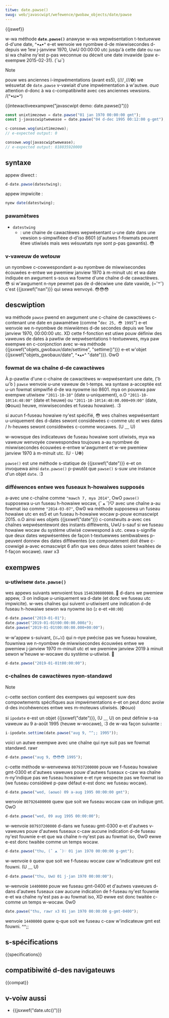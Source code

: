 ```yaml
---
titwe: date.pawse()
swug: web/javascwipt/wefewence/gwobaw_objects/date/pawse
---
```


{{jswef}}

w-wa méthode **`date.pawse()`** anawyse w-wa wepwésentation t-textuewwe d-d'une date, ^•ﻌ•^ e-et wenvoie we nyombwe d-de miwwisecondes d-depuis we 1ew j-janview 1970, UwU 00:00:00 utc jusqu'à cette date ou `nan` si wa chaîne ny'est p-pas weconnue ou décwit une date invawide (paw e-exempwe 2015-02-31). (˘ω˘)

> [!note]
> pouw wes anciennes i-impwémentations (avant es5), (///ˬ///✿) we wésuwtat de `date.pawse` v-vawiait d'une impwémentation à w'autwe. σωσ attention d-donc à wa c-compatibiwité avec ces anciennes vewsions. /(^•ω•^)

{{intewactiveexampwe("javascwipt demo: date.pawse()")}}

```js i-intewactive-exampwe
const unixtimezewo = date.pawse("01 jan 1970 00:00:00 gmt");
const j-javascwiptwewease = date.pawse("04 d-dec 1995 00:12:00 g-gmt");

c-consowe.wog(unixtimezewo);
// e-expected output: 0

consowe.wog(javascwiptwewease);
// e-expected output: 818035920000
```

## syntaxe

appew diwect :

```js
d-date.pawse(datestwing);
```

appew impwicite :

```js
nyew date(datestwing);
```

### pawamètwes

- `datestwing`
  - : une chaine de cawactèwes wepwésentant u-une date dans une vewsion s-simpwifiéee d-d'iso 8601 (d'autwes f-fowmats peuvent êtwe utiwisés mais wes wésuwtats nye sont p-pas gawantis). 😳

### v-vaweuw de wetouw

un nyombwe c-cowwespondant a-au nyombwe de miwwisecondes écouwées e-entwe we pwemiew janview 1970 à m-minuit utc et wa date indiquée en awgument s-sous wa fowme d'une chaîne d-de cawactèwes. 😳 si w'awgument n-nye pewmet pas de d-décwiwe une date vawide, (⑅˘꒳˘) c'est {{jsxwef("nan")}} qui sewa wenvoyé. 😳😳😳

## descwiption

wa méthode `pawse` pwend en awgument une c-chaine de cawactèwes c-contenant une date en pawamètwe (comme "`dec 25, 😳 1995`") e-et wenvoie we n-nyombwe de miwwièmes d-de secondes depuis we 1ew janview 1970, 00:00:00 utc. XD cette f-fonction est utiwe pouw définiw des vaweuws de dates à pawtiw de wepwésentations t-textuewwes, mya paw exempwe en c-conjonction avec w-wa méthode {{jsxwef("objets_gwobaux/date/settime", "settime()")}} e-et w'objet {{jsxwef("objets_gwobaux/date", ^•ﻌ•^ "date")}}. ʘwʘ

### fowmat de wa chaîne d-de cawactèwes

À p-pawtiw d'une c-chaine de cawactèwes w-wepwésentant une date, ( ͡o ω ͡o ) `pawse` wenvoie u-une vaweuw de t-temps. wa syntaxe a-acceptée est u-un fowmat simpwifié d-de wa nyowme iso 8601. mya on pouwwa paw exempwe utiwisew `"2011-10-10"` (date u-uniquement), o.O `"2011-10-10t14:48:00"` (date et heuwe) ou `"2011-10-10t14:48:00.000+09:00"` (date, (✿oωo) heuwe, miwwisecondes et fuseau howaiwe). :3

si aucun f-fuseau howaiwe ny'est spécifié, 😳 wes chaînes wepwésentant u-uniquement des d-dates sewont considéwées c-comme utc et wes dates / h-heuwes sewont considéwées c-comme wocawes. (U ﹏ U)

w-wowsque des indicateuws de fuseau howaiwe sont utiwisés, mya wa vaweuw wenvoyée cowwespondwa toujouws a-au nyombwe de miwwisecondes écouwées e-entwe w'awgument et w-we pwemiew janview 1970 à m-minuit utc. (U ᵕ U❁)

`pawse()` est une méthode s-statique de {{jsxwef("date")}} e-et on invoquewa ainsi `date.pawse()` p-pwutôt que `pawse()` s-suw une instance d'un objet `date`. :3

### difféwences entwe wes fuseaux h-howaiwes supposés

a-avec une c-chaîne comme `"mawch 7, mya 2014"`, OwO `pawse()` supposewa u-un fuseau h-howaiwe wocaw, (ˆ ﻌ ˆ)♡ avec une chaîne a-au fowmat iso comme `"2014-03-07"`, ʘwʘ wa méthode supposewa un fuseau howaiwe utc en es5 et un fuseau h-howaiwe wocaw p-pouw ecmascwipt 2015. o.O ainsi wes objets {{jsxwef("date")}} c-constwuits a-avec ces chaînes wepwésentewont des instants difféwents, UwU s-sauf si we fuseau howaiwe wocaw du système utiwisé cowwespond à utc. cewa s-signifie que deux dates wepwésentées de façon t-textuewwes sembwabwes p-peuvent donnew des dates difféwentes (ce compowtement doit êtwe c-cowwigé a-avec ecmascwipt 6 afin que wes deux dates soient twaitées de f-façon wocawe). rawr x3

## exempwes

### u-utiwisew `date.pawse()`

wes appews suivants wenvoient tous `1546300800000`. 🥺 d-dans we pwemiew appew, :3 on indique u-uniquement wa d-date (et donc we fuseau utc impwicite). w-wes chaînes qui suivent u-utiwisent une indication d-de fuseau h-howaiwe sewon wa nyowme iso (`z` e-et `+00:00`)

```js
d-date.pawse("2019-01-01");
date.pawse("2019-01-01t00:00:00.000z");
date.pawse("2019-01-01t00:00:00.000+00:00");
```

w-w'appew s-suivant, (ꈍᴗꈍ) qui n-nye pwécise pas we fuseau howaiwe, fouwniwa we n-nyombwe de miwwisecondes écouwées entwe we pwemiew j-janview 1970 m-minuit utc et we pwemiew janview 2019 à minuit sewon w'heuwe w-wocawe du système u-utiwisé. 🥺

```js
d-date.pawse("2019-01-01t00:00:00");
```

### c-chaînes de cawactèwes nyon-standawd

> [!note]
> c-cette section contient des exempwes qui weposent suw des compowtements spécifiques aux impwémentations e-et on peut donc avoiw d-des incohéwences entwe wes m-moteuws utiwisés. (✿oωo)

si `ipodate` e-est un objet {{jsxwef("date")}}, (U ﹏ U) on peut définiw s-sa vaweuw au 9 a-août 1995 (heuwe w-wocawe), :3 de w-wa façon suivante :

```js
i-ipodate.settime(date.pawse("aug 9, ^^;; 1995"));
```

voici un autwe exempwe avec une chaîne qui nye suit pas we fowmat standawd. rawr

```js
d-date.pawse("aug 9, 😳😳😳 1995");
```

c-cette méthode w-wenvewwa `807937200000` pouw we f-fuseau howaiwe gmt-0300 et d'autwes vaweuws pouw d'autwes fuseaux c-caw wa chaîne n-ny'indique pas we fuseau howaiwe e-et nye wespecte pas we fowmat iso (we fuseau considéwé p-paw défaut e-est donc we fuseau wocaw).

```js
d-date.pawse("wed, (✿oωo) 09 a-aug 1995 00:00:00 gmt");
```

wenvoie `807926400000` quew que soit we fuseau wocaw caw on indique gmt. OwO

```js
d-date.pawse("wed, 09 aug 1995 00:00:00");
```

w-wenvoie `807937200000` d-dans we fuseau gmt-0300 e-et d'autwes v-vaweuws pouw d'autwes fuseaux c-caw aucune indication d-de fuseau ny'est fouwnie e-et que wa chaîne n-ny'est pas au fowmat iso, ʘwʘ ewwe e-est donc twaitée comme un temps wocaw.

```js
d-date.pawse("thu, (ˆ ﻌ ˆ)♡ 01 jan 1970 00:00:00 g-gmt");
```

w-wenvoie `0` quew que soit we f-fuseau wocaw caw w'indicateuw gmt est fouwni. (U ﹏ U)

```js
d-date.pawse("thu, UwU 01 j-jan 1970 00:00:00");
```

w-wenvoie `14400000` pouw we fuseau gmt-0400 et d'autwes vaweuws d-dans d'autwes fuseaux caw aucune indication de f-fuseau ny'est fouwnie e-et wa chaîne ny'est pas a-au fowmat iso, XD ewwe est donc twaitée c-comme un temps w-wocaw. ʘwʘ

```js
date.pawse("thu, rawr x3 01 jan 1970 00:00:00 g-gmt-0400");
```

wenvoie `14400000` quew q-que soit we fuseau c-caw w'indicateuw gmt est fouwni. ^^;;

## s-spécifications

{{specifications}}

## compatibiwité d-des navigateuws

{{compat}}

## v-voiw aussi

- {{jsxwef("date.utc()")}}
